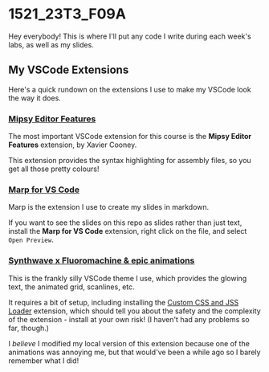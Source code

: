 # 1521_23T3_F09A
Hey everybody! This is where I'll put any code I write during each week's labs, as well as my slides.

## My VSCode Extensions
Here's a quick rundown on the extensions I use to make my VSCode look the way it does.

### [Mipsy Editor Features](https://marketplace.visualstudio.com/items?itemName=xavc.xavc-mipsy-features)
The most important VSCode extension for this course is the **Mipsy Editor Features** extension, by Xavier Cooney.

This extension provides the syntax highlighting for assembly files, so you get all those pretty colours!

### [Marp for VS Code](https://marketplace.visualstudio.com/items?itemName=marp-team.marp-vscode)
Marp is the extension I use to create my slides in markdown.

If you want to see the slides on this repo as slides rather than just text, install the **Marp for VS Code** extension, right click on the file, and select `Open Preview`.

### [Synthwave x Fluoromachine & epic animations](https://marketplace.visualstudio.com/items?itemName=TheCodemonkey.synthwave-x-fluoromachine-epic-animations)
This is the frankly silly VSCode theme I use, which provides the glowing text, the animated grid, scanlines, etc.

It requires a bit of setup, including installing the [Custom CSS and JSS Loader](https://marketplace.visualstudio.com/items?itemName=be5invis.vscode-custom-css) extension, which should tell you about the safety and the complexity of the extension - install at your own risk! (I haven't had any problems so far, though.)

I *believe* I modified my local version of this extension because one of the animations was annoying me, but that would've been a while ago so I barely remember what I did!
